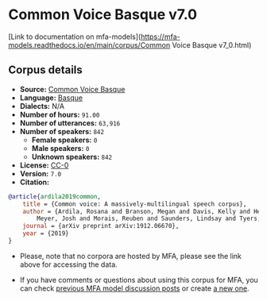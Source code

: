 
# Common Voice Basque v7.0

[Link to documentation on mfa-models](https://mfa-models.readthedocs.io/en/main/corpus/Common Voice Basque v7_0.html)

## Corpus details

- **Source:** [Common Voice Basque](https://voice.mozilla.org/en/datasets)
- **Language:** [Basque](https://en.wikipedia.org/wiki/Basque_language)
- **Dialects:** N/A
- **Number of hours:** `91.00`
- **Number of utterances:** `63,916`
- **Number of speakers:** `842`
  - **Female speakers:** `0`
  - **Male speakers:** `0`
  - **Unknown speakers:** `842`
- **License:** [CC-0](https://creativecommons.org/publicdomain/zero/1.0/)
- **Version:** `7.0`
- **Citation:**
```bibtex
@article{ardila2019common,
	title = {Common voice: A massively-multilingual speech corpus},
	author = {Ardila, Rosana and Branson, Megan and Davis, Kelly and Henretty, Michael and Kohler, Michael and
		Meyer, Josh and Morais, Reuben and Saunders, Lindsay and Tyers, Francis M and Weber, Gregor},
	journal = {arXiv preprint arXiv:1912.06670},
	year = {2019}
}
```

- Please, note that no corpora are hosted by MFA, please see the link above for accessing the data.

- If you have comments or questions about using this corpus for MFA, you can check [previous MFA model discussion posts](https://github.com/MontrealCorpusTools/mfa-models/discussions?discussions_q=Common+Voice+Basque+v7.0) or create [a new one](https://github.com/MontrealCorpusTools/mfa-models/discussions/new).
